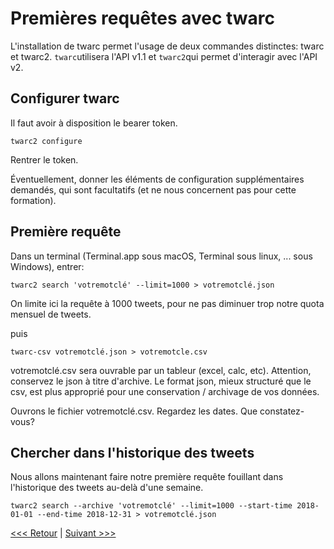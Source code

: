 # Premières requêtes avec twarc

L'installation de twarc permet l'usage de deux commandes distinctes: twarc et twarc2. `twarc`utilisera l'API v1.1 et `twarc2`qui permet d'interagir avec l'API v2. 

## Configurer twarc

Il faut avoir à disposition le bearer token.

`twarc2 configure`

Rentrer le token.

Éventuellement, donner les éléments de configuration supplémentaires demandés, qui sont facultatifs (et ne nous concernent pas pour cette formation).

## Première requête

Dans un terminal (Terminal.app sous macOS, Terminal sous linux, ... sous Windows), entrer:

`twarc2 search 'votremotclé' --limit=1000 > votremotclé.json`

On limite ici la requête à 1000 tweets, pour ne pas diminuer trop notre quota mensuel de tweets.

puis

`twarc-csv votremotclé.json > votremotcle.csv`

votremotclé.csv sera ouvrable par un tableur (excel, calc, etc). Attention, conservez le json à titre d'archive. Le format json, mieux structuré que le csv, est plus approprié pour une conservation / archivage de vos données.

Ouvrons le fichier votremotclé.csv. Regardez les dates. Que constatez-vous?

## Chercher dans l'historique des tweets

Nous allons maintenant faire notre première requête fouillant dans l'historique des tweets au-delà d'une semaine.

`twarc2 search --archive 'votremotclé' --limit=1000 --start-time 2018-01-01 --end-time 2018-12-31 > votremotclé.json`


[<<< Retour](04CreerAppTwitter.md) | [Suivant >>>](06Ressources.md)
